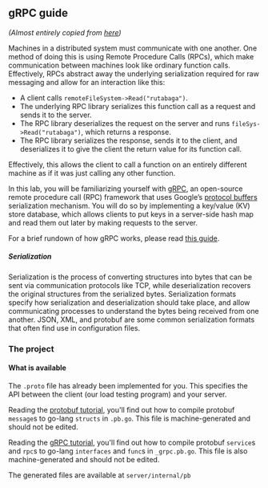 ## gRPC guide
_(Almost entirely copied from [here](https://inst.eecs.berkeley.edu/~cs162/sp23/static/hw/lab-grpc-rs/))_

Machines in a distributed system must communicate with one another.
One method of doing this is using Remote Procedure Calls (RPCs), which make communication between machines look like ordinary function calls.
Effectively, RPCs abstract away the underlying serialization required for raw messaging and allow for an interaction like this:

- A client calls `remoteFileSystem->Read("rutabaga")`.
- The underlying RPC library serializes this function call as a request and sends it to the server.
- The RPC library deserializes the request on the server and runs `fileSys->Read("rutabaga")`, which returns a response.
- The RPC library serializes the response, sends it to the client, and deserializes it to give the client the return value for its function call.

Effectively, this allows the client to call a function on an entirely different machine as if it was just calling any other function.


In this lab, you will be familiarizing yourself with [gRPC](https://grpc.io/about/), an open-source remote procedure call (RPC) framework
that uses Google’s [protocol buffers](https://developers.google.com/protocol-buffers/docs/overview) serialization mechanism.
You will do so by implementing a key/value (KV) store database,
which allows clients to put keys in a server-side hash map and read them out later by making requests to the server.

For a brief rundown of how gRPC works, please read [this guide](https://grpc.io/docs/what-is-grpc/introduction/).

##### Serialization
Serialization is the process of converting structures into bytes that can be sent via communication protocols like TCP,
while deserialization recovers the original structures from the serialized bytes.
Serialization formats specify how serialization and deserialization should take place,
and allow communicating processes to understand the bytes being received from one another.
JSON, XML, and protobuf are some common serialization formats that often find use in configuration files.

### The project

#### What is available
The `.proto` file has already been implemented for you. This specifies the API between the client (our load testing program) and your server.

Reading the [protobuf tutorial](https://protobuf.dev/getting-started/gotutorial/),
you'll find out how to compile protobuf `message`s to go-lang `structs` in `.pb.go`.
This file is machine-generated and should not be edited.

Reading the [gRPC tutorial](https://grpc.io/docs/languages/go/basics/),
you'll find out how to compile protobuf `service`s and `rpc`s to go-lang `interfaces` and `func`s in `_grpc.pb.go`.
This file is also machine-generated and should not be edited.

The generated files are available at `server/internal/pb`